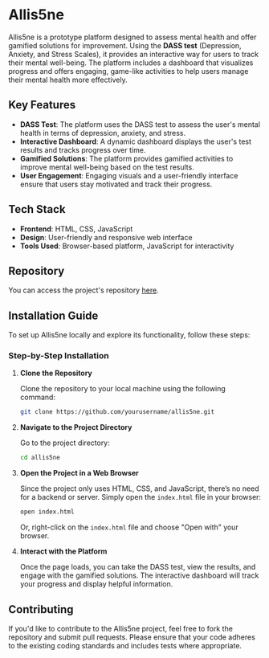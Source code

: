 
# Allis5ne

Allis5ne is a prototype platform designed to assess mental health and offer gamified solutions for improvement. Using the **DASS test** (Depression, Anxiety, and Stress Scales), it provides an interactive way for users to track their mental well-being. The platform includes a dashboard that visualizes progress and offers engaging, game-like activities to help users manage their mental health more effectively.

## Key Features

- **DASS Test**: The platform uses the DASS test to assess the user's mental health in terms of depression, anxiety, and stress.
- **Interactive Dashboard**: A dynamic dashboard displays the user's test results and tracks progress over time.
- **Gamified Solutions**: The platform provides gamified activities to improve mental well-being based on the test results.
- **User Engagement**: Engaging visuals and a user-friendly interface ensure that users stay motivated and track their progress.

## Tech Stack

- **Frontend**: HTML, CSS, JavaScript
- **Design**: User-friendly and responsive web interface
- **Tools Used**: Browser-based platform, JavaScript for interactivity

## Repository

You can access the project's repository [here](https://github.com/yourusername/allis5ne).

## Installation Guide

To set up Allis5ne locally and explore its functionality, follow these steps:

### Step-by-Step Installation

1. **Clone the Repository**

   Clone the repository to your local machine using the following command:

   ```bash
   git clone https://github.com/yourusername/allis5ne.git
   ```

2. **Navigate to the Project Directory**

   Go to the project directory:

   ```bash
   cd allis5ne
   ```

3. **Open the Project in a Web Browser**

   Since the project only uses HTML, CSS, and JavaScript, there’s no need for a backend or server. Simply open the `index.html` file in your browser:

   ```bash
   open index.html
   ```

   Or, right-click on the `index.html` file and choose "Open with" your browser.

4. **Interact with the Platform**

   Once the page loads, you can take the DASS test, view the results, and engage with the gamified solutions. The interactive dashboard will track your progress and display helpful information.

## Contributing

If you'd like to contribute to the Allis5ne project, feel free to fork the repository and submit pull requests. Please ensure that your code adheres to the existing coding standards and includes tests where appropriate.

